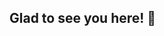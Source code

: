 ## Glad to see you here! 👋

<!--
**SirSevrusDev/SirSevrusDev** is a ✨ _special_ ✨ repository because its `README.md` (this file) appears on your GitHub profile. 

Here are some ideas to get you started:

- 🌱 I’m currently learning python.
- 👯 I’m looking to collaborate on [Github](https://github.com)
- 📫 How to reach me: You can create a pull request.
- 😄 Pronouns: He/Him
- ⚡ Fun fact: Programming is fun.
-->
